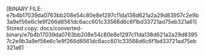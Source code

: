 [BINARY FILE: e7b4b17039da0763bb208e54c80e8e1297c11da138d621a2a29d83957c2e9b3a9ef56e6c1e9f266d8561dc6acc601c33566d6c6f1bd33721ad75eb321a61]
Stored copy: docs/converted-binary/e7b4b17039da0763bb208e54c80e8e1297c11da138d621a2a29d83957c2e9b3a9ef56e6c1e9f266d8561dc6acc601c33566d6c6f1bd33721ad75eb321a61
